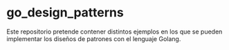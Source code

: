 # go_design_patterns
Este repositorio pretende contener distintos ejemplos en los que se pueden implementar los diseños de patrones con el lenguaje Golang.
